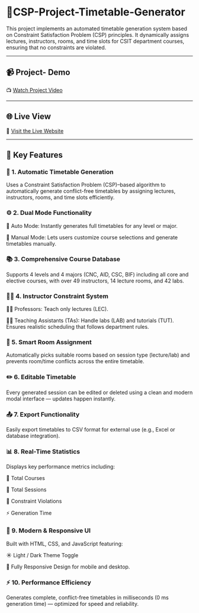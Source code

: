 # 📅CSP-Project-Timetable-Generator

This project implements an automated timetable generation system based on Constraint Satisfaction Problem (CSP) principles.
It dynamically assigns lectures, instructors, rooms, and time slots for CSIT department courses, ensuring that no constraints are violated.

---

## 📹 Project- Demo

📺 [Watch Project Video](https://drive.google.com/file/d/1rEBuxIbpwh7MOEHtP0Lw4YzkP06Nazee/view)

---

## 🌐 Live View

🔗 [Visit the Live Website](https://68fd1ce09d3a1c661b267d44--euphonious-blini-e8f175.netlify.app/)

---

## 🚀 Key Features

### 🧠 1. Automatic Timetable Generation

Uses a Constraint Satisfaction Problem (CSP)–based algorithm to automatically generate conflict-free timetables by assigning lectures, instructors, rooms, and time slots efficiently.

### ⚙️ 2. Dual Mode Functionality

🔹 Auto Mode: Instantly generates full timetables for any level or major.

🔹 Manual Mode: Lets users customize course selections and generate timetables manually.

### 📚 3. Comprehensive Course Database

Supports 4 levels and 4 majors (CNC, AID, CSC, BIF) including all core and elective courses, with over 49 instructors, 14 lecture rooms, and 42 labs.

### 👩‍🏫 4. Instructor Constraint System

🧑‍🔬 Professors: Teach only lectures (LEC).

👩‍💻 Teaching Assistants (TAs): Handle labs (LAB) and tutorials (TUT).
Ensures realistic scheduling that follows department rules.

### 🏫 5. Smart Room Assignment

Automatically picks suitable rooms based on session type (lecture/lab) and prevents room/time conflicts across the entire timetable.

### ✏️ 6. Editable Timetable

Every generated session can be edited or deleted using a clean and modern modal interface — updates happen instantly.

### 📤 7. Export Functionality

Easily export timetables to CSV format for external use (e.g., Excel or database integration).

### 📊 8. Real-Time Statistics

Displays key performance metrics including:

📘 Total Courses

🧩 Total Sessions

🚫 Constraint Violations

⚡ Generation Time

### 🌙 9. Modern & Responsive UI

Built with HTML, CSS, and JavaScript featuring:

☀️ Light / Dark Theme Toggle

📱 Fully Responsive Design for mobile and desktop.

### ⚡ 10. Performance Efficiency

Generates complete, conflict-free timetables in milliseconds (0 ms generation time) — optimized for speed and reliability.





